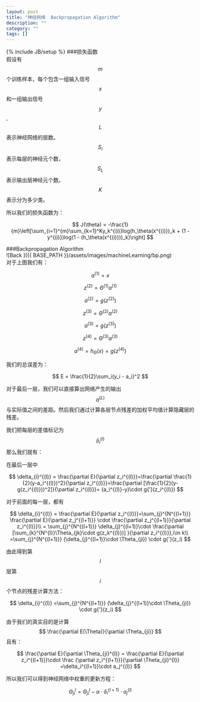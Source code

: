 ```yaml
---
layout: post
title: "神经网络  Backpropagation Algorithm"
description: ""
category: ""
tags: []
---
```

{% include JB/setup %}
###损失函数    
假设有 $$ m $$ 个训练样本，每个包含一组输入信号 $$ x $$ 和一组输出信号 $$ y $$, 
$$ L $$ 表示神经网络的层数。    
$$ S_l $$ 表示每层的神经元个数， $$ S_L $$ 表示输出层神经元个数。    
$$ K $$ 表示分为多少类。    

所以我们的损失函数为：    

$$ 
J(\theta) = -\frac{1}{m}\left[\sum_{i=1}^{m}\sum_{k=1}^Ky_k^{(i)}log(h_\theta(x^{(i)})_k + (1 - y^{(i)})log(1 - (h_\theta(x^{(i)}))_k)\right]
$$

###Backpropagation Algorithm    
![Back ]({{ BASE_PATH }}/assets/images/machineLearning/bp.png)      
对于上图我们有：    

$$ a^{(1)} = x $$    

$$ z^{(2)} = \Theta^{(1)}a^{(1)} $$    

$$ a^{(2)} = g(z^{(2)}) $$    

$$ z^{(3)} = \Theta^{(2)}a^{(2)} $$    

$$ a^{(3)} = g(z^{(3)}) $$    

$$ z^{(4)} = \Theta^{(3)}a^{(3)} $$    

$$ a^{(4)} = h_\Theta(x) = g(z^{(4)}) $$    

我们的总误差为：    

$$ E = \frac{1}{2}\sum_i(y_i - a_i)^2 $$    

对于最后一层，我们可以直接算出网络产生的输出 $$ a^{(L)} $$ 与实际值之间的差距。然后我们通过计算各层节点残差的加权平均值计算隐藏层的残差。    

我们把每层的差值标记为 $$ \delta_i^{(l)} $$ 那么我们就有：    

在最后一层中

$$
\delta_{i}^{(l)} = \frac{\partial E}{\partial z_i^{(l)}}=\frac{\partial \frac{1}{2}(y-a_i^{(l)})^2}{\partial z_i^{(l)}}=\frac{\partial [\frac{1}{2}(y-g(z_i^{(l)}))^2]}{\partial z_i^{(l)}}= (a_i^{(l)}-y)\cdot g{’}(z_i^{(l)})
$$

对于前面的每一层，都有

$$
\delta_{i}^{(l)} = \frac{\partial E}{\partial z_i^{(l)}}=\sum_{j}^{N^{(l+1)}} \frac{\partial E}{\partial z_j^{(l+1)}} \cdot \frac{\partial z_j^{(l+1)}}{\partial z_i^{(l)}}\\ = \sum_{j}^{N^{(l+1)}} \delta_{j}^{(l+1)}\cdot \frac{\partial [\sum_{k}^{N^{l}}\Theta_{jk}\cdot g(z_k^{(l)})] }{\partial z_i^{(l)}},i\in k\\ =\sum_{j}^{N^{(l+1)}} (\delta_{j}^{(l+1)}\cdot \Theta_{ji}) \cdot g{'}(z_i)
$$

由此得到第$$ l $$ 层第 $$ i $$ 个节点的残差计算方法：

$$
\delta_{i}^{(l)} =\sum_{j}^{N^{(l+1)}} (\delta_{j}^{(l+1)}\cdot \Theta_{ji}) \cdot g{'}(z_i)
$$

由于我们的真实目的是计算 $$ \frac{\partial E(\Theta)}{\partial \Theta_{ji}} $$ 且有：    

$$
\frac{\partial E}{\partial \Theta_{ji}^{l}} = \frac{\partial E}{\partial z_i^{(l+1)}}\cdot \frac {\partial z_i^{(l+1)}}{\partial \Theta_{ji}^{l}} =\delta_i^{(l+1)}\cdot a_j^{(l)}
$$

所以我们可以得到神经网络中权重的更新方程：    

$$
\Theta_{ji}^{l} = \Theta_{ji}^{l}-\alpha\cdot \delta_i^{(l+1)}\cdot a_j^{(l)}
$$
